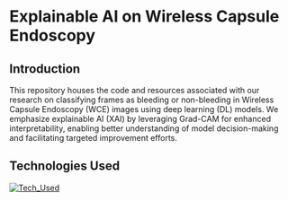 # Explainable AI on Wireless Capsule Endoscopy

## Introduction
This repository houses the code and resources associated with our research on classifying frames as bleeding or non-bleeding in Wireless Capsule Endoscopy (WCE) images using deep learning (DL) models. We emphasize explainable AI (XAI) by leveraging Grad-CAM for enhanced interpretability, enabling better understanding of model decision-making and facilitating targeted improvement efforts.

## Technologies Used
[![Tech_Used](https://skills.thijs.gg/icons?i=py,tensorflow&theme=dark)](https://skills.thijs.gg)


